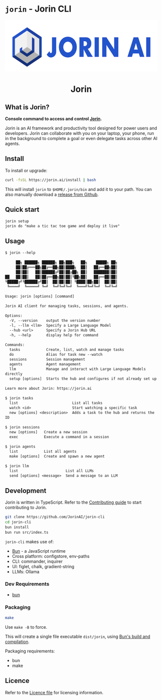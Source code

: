 # `jorin` - Jorin CLI

<p align="center">
  <a href="https://bun.sh"><img src="https://raw.githubusercontent.com/JorinAI/resources/main/logos/icon-and-name-horizontal-small.png" alt="Jorin AI" height=170></a>
</p>
<h1 align="center">Jorin</h1>

## What is Jorin?



**Console command to access and control [Jorin](https://jorin.ai/).**

Jorin is an AI framework and productivity tool designed for power users and developers.
Jorin can collaborate with you on your laptop, your phone,
run in the background to complete a goal or even delegate tasks across other AI agents.

## Install

To install or upgrade:

```bash
curl -fsSL https://jorin.ai/install | bash
```

This will install `jorin` to `$HOME/.jorin/bin` and add it to your path.
You can also manually download a [release from Github](https://github.com/JorinAI/jorin-cli/releases).

## Quick start

```
jorin setup
jorin do "make a tic tac toe game and deploy it live"
```

## Usage

```
$ jorin --help

     ██╗ ██████╗ ██████╗ ██╗███╗   ██╗    █████╗ ██╗
     ██║██╔═══██╗██╔══██╗██║████╗  ██║   ██╔══██╗██║
     ██║██║   ██║██████╔╝██║██╔██╗ ██║   ███████║██║
██   ██║██║   ██║██╔══██╗██║██║╚██╗██║   ██╔══██║██║
╚█████╔╝╚██████╔╝██║  ██║██║██║ ╚████║██╗██║  ██║██║
 ╚════╝  ╚═════╝ ╚═╝  ╚═╝╚═╝╚═╝  ╚═══╝╚═╝╚═╝  ╚═╝╚═╝

Usage: jorin [options] [command]

Jorin AI client for managing tasks, sessions, and agents.

Options:
  -V, --version    output the version number
  -l, --llm <llm>  Specify a Large Language Model
  --hub <url>      Specify a Jorin Hub URL
  -h, --help       display help for command

Commands:
  tasks            Create, list, watch and manage tasks
  do               Alias for task new --watch
  sessions         Session management
  agents           Agent management
  llm              Manage and interact with Large Language Models directly
  setup [options]  Starts the hub and configures if not already set up

Learn more about Jorin: https://jorin.ai

$ jorin tasks
  list                         List all tasks
  watch <id>                   Start watching a specific task
  new [options] <description>  Adds a task to the hub and returns the ID

$ jorin sessions
  new [options]   Create a new session
  exec            Execute a command in a session

$ jorin agents
  list            List all agents
  make [options]  Create and spawn a new agent

$ jorin llm
  list                      List all LLMs
  send [options] <message>  Send a message to an LLM
```

## Development

Jorin is written in TypeScript. Refer to the [Contributing guide](CONTRIBUTING.md) to start contributing to Jorin.

```bash
git clone https://github.com/JorinAI/jorin-cli
cd jorin-cli
bun install
bun run src/index.ts
```

`jorin-cli` makes use of:

* [Bun](https://bun.sh/) - a JavaScript runtime
* Cross platform: configstore, env-paths
* CLI: commander, inquirer
* UI: figlet, chalk, gradient-string
* LLMs: Ollama

### Dev Requirements

* [bun](https://bun.sh/)

### Packaging

```bash
make
```

Use `make -B` to force.

This will create a single file executable `dist/jorin`,
using [Bun's build and compilation](https://bun.sh/docs/bundler/executables).

Packaging requirements:

* bun
* make

## Licence

Refer to the [Licence file](LICENCE) for licensing information.
